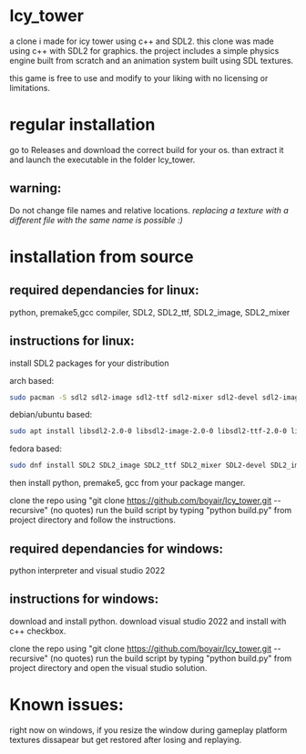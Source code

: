 # Icy_tower
a clone i made for icy tower using c++ and SDL2.
this clone was made using c++ with SDL2 for graphics.
the project includes a simple physics engine built from scratch and an animation system built using SDL textures.


this game is free to use and modify to your liking with no licensing or limitations.
# regular installation
go to Releases and download the correct build for your os.
than extract it and launch the executable in the folder Icy_tower.
## warning:
Do not change file names and relative locations.
*replacing a texture with a different file with the same name is possible :)*


# installation from source
## required dependancies for linux:
python, premake5,gcc compiler, SDL2, SDL2_ttf, SDL2_image, SDL2_mixer

## instructions for linux:
install SDL2 packages for your distribution

arch based:
```bash
sudo pacman -S sdl2 sdl2-image sdl2-ttf sdl2-mixer sdl2-devel sdl2-image-devel sdl2-ttf-devel sdl2-mixer-devel
```
debian/ubuntu based:
```bash
sudo apt install libsdl2-2.0-0 libsdl2-image-2.0-0 libsdl2-ttf-2.0-0 libsdl2-mixer-2.0-0 libsdl2-dev libsdl2-image-dev libsdl2-ttf-dev libsdl2-mixer-dev
```
fedora based:
```bash
sudo dnf install SDL2 SDL2_image SDL2_ttf SDL2_mixer SDL2-devel SDL2_image-devel SDL2_ttf-devel SDL2_mixer-devel
```

then install python, premake5, gcc from your package manger.

clone the repo using  "git clone https://github.com/boyair/Icy_tower.git --recursive" (no quotes)
run the build script by typing "python build.py" from project directory and follow the instructions.




## required dependancies for windows:
python interpreter and visual studio 2022

## instructions for windows:
download and install python.
download visual studio 2022 and install with c++ checkbox.

clone the repo using  "git clone https://github.com/boyair/Icy_tower.git --recursive" (no quotes)
run the build script by typing "python build.py" from project directory and open the visual studio solution.

# Known issues:
right now on windows, if you resize the window during gameplay
platform textures dissapear but get restored after losing and replaying.
